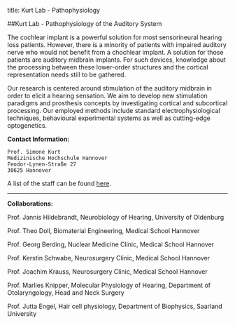 title: Kurt Lab - Pathophysiology

##Kurt Lab - Pathophysiology of the Auditory System

The cochlear implant is a powerful solution for most sensorineural hearing loss patients. However, there is a minority of patients with impaired auditory nerve who would not benefit from a chochlear implant. A solution for those patients are auditory midbrain implants. For such devices, knowledge about the processing between these lower-order structures and the cortical representation needs still to be gathered. 

Our research is centered around stimulation of the auditory midbrain in order to elicit a hearing sensation.
We aim to develop new stimulation paradigms and prosthesis concepts by investigating cortical and subcortical processing.
Our employed methods include standard electrophysiological techniques, behavioural experimental systems as well as cutting-edge optogenetics.

**Contact Information:**

    Prof. Simone Kurt
    Medizinische Hochschule Hannover
    Feodor-Lynen-Straße 27
    30625 Hannover

A list of the staff can be found [here](/kurt/staff).

----------------------------------------------------

**Collaborations:**

Prof. Jannis Hildebrandt, Neurobiology of Hearing, University of Oldenburg

Prof. Theo Doll, Biomaterial Engineering, Medical School Hannover

Prof. Georg Berding, Nuclear Medicine Clinic, Medical School Hannover

Prof. Kerstin Schwabe, Neurosurgery Clinic, Medical School Hannover

Prof. Joachim Krauss, Neurosurgery Clinic, Medical School Hannover

Prof. Marlies Knipper, Molecular Physiology of Hearing, Department of Otolaryngology, Head and Neck Surgery

Prof. Jutta Engel, Hair cell physiology, Department of Biophysics, Saarland University

